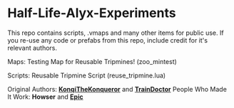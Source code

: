 # Half-Life-Alyx-Experiments
This repo contains scripts, .vmaps and many other items for public use. If you re-use any code or prefabs from this repo, include credit for it's relevant authors.

Maps:
Testing Map for Reusable Tripmines! (zoo_mintest)

Scripts:
Reusable Tripmine Script (reuse_tripmine.lua)

Original Authors: **[KonqiTheKonqueror](https://github.com/KonqiTheKonqueror)** and **[TrainDoctor](https://github.com/TrainDoctor)**
People Who Made It Work: **Howser** and **[Epic](https://github.com/PeterSHollander)**
